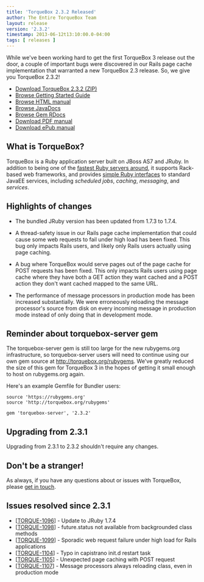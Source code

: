 ```yaml
---
title: 'TorqueBox 2.3.2 Released'
author: The Entire TorqueBox Team
layout: release
version: '2.3.2'
timestamp: 2013-06-12t13:10:00.0-04:00
tags: [ releases ]
---
```


While we've been working hard to get the first TorqueBox 3 release out
the door, a couple of important bugs were discovered in our Rails page
cache implementation that warranted a new TorqueBox 2.3 release. So,
we give you TorqueBox 2.3.2!

* [Download TorqueBox 2.3.2 (ZIP)][download]
* [Browse Getting Started Guide][gettingstarted]
* [Browse HTML manual][htmldocs]
* [Browse JavaDocs][javadocs]
* [Browse Gem RDocs][rdocs]
* [Download PDF manual][pdfdocs]
* [Download ePub manual][epubdocs]

## What is TorqueBox?

TorqueBox is a Ruby application server built on JBoss AS7 and JRuby.
In addition to being one of the [fastest Ruby servers
around][BENchmarks], it supports Rack-based web frameworks, and
provides [simple Ruby interfaces][features] to standard JavaEE
services, including *scheduled jobs*, *caching*, *messaging*, and
*services*.

## Highlights of changes

* The bundled JRuby version has been updated from 1.7.3 to 1.7.4.

* A thread-safety issue in our Rails page cache implementation that
  could cause some web requests to fail under high load has been
  fixed. This bug only impacts Rails users, and likely only Rails
  users actually using page caching.

* A bug where TorqueBox would serve pages out of the page cache for
  POST requests has been fixed. This only impacts Rails users using
  page cache where they have both a GET action they want cached and a
  POST action they don't want cached mapped to the same URL.

* The performance of message processors in production mode has been
  increased substantially. We were erroneously reloading the message
  processor's source from disk on every incoming message in production
  mode instead of only doing that in development mode.

## Reminder about torquebox-server gem

The torquebox-server gem is still too large for the new rubygems.org
infrastructure, so torquebox-server users will need to continue using
our own gem source at <http://torquebox.org/rubygems>. We've greatly
reduced the size of this gem for TorqueBox 3 in the hopes of getting
it small enough to host on rubygems.org again.

Here's an example Gemfile for Bundler users:

    source 'https://rubygems.org'
    source 'http://torquebox.org/rubygems'

    gem 'torquebox-server', '2.3.2'

## Upgrading from 2.3.1

Upgrading from 2.3.1 to 2.3.2 shouldn't require any changes.

## Don't be a stranger!

As always, if you have any questions about or issues with TorqueBox, please [get in touch][community].

## Issues resolved since 2.3.1

<ul>
<li>[<a href='https://issues.jboss.org/browse/TORQUE-1096'>TORQUE-1096</a>] -         Update to JRuby 1.7.4
</li>
<li>[<a href='https://issues.jboss.org/browse/TORQUE-1098'>TORQUE-1098</a>] -         future.status not available from backgrounded class methods
</li>
<li>[<a href='https://issues.jboss.org/browse/TORQUE-1099'>TORQUE-1099</a>] -         Sporadic web request failure under high load for Rails applications
</li>
<li>[<a href='https://issues.jboss.org/browse/TORQUE-1104'>TORQUE-1104</a>] -         Typo in capistrano init.d restart task
</li>
<li>[<a href='https://issues.jboss.org/browse/TORQUE-1105'>TORQUE-1105</a>] -         Unexpected page caching with POST request
</li>
<li>[<a href='https://issues.jboss.org/browse/TORQUE-1107'>TORQUE-1107</a>] -         Message processors always reloading class, even in production mode
</li>
</ul>


[download]:         /release/org/torquebox/torquebox-dist/2.3.2/torquebox-dist-2.3.2-bin.zip
[gettingstarted]:   /getting-started/2.3.2/
[htmldocs]:         /documentation/2.3.2/
[javadocs]:         /documentation/2.3.2/javadoc/
[rdocs]:            /documentation/2.3.2/yardoc/
[pdfdocs]:          /release/org/torquebox/torquebox-docs-en_US/2.3.2/torquebox-docs-en_US-2.3.2.pdf
[epubdocs]:         /release/org/torquebox/torquebox-docs-en_US/2.3.2/torquebox-docs-en_US-2.3.2.epub
[BENchmarks]:       /news/2011/10/06/torquebox-2x-performance/
[features]:         /features
[community]:        /community/
